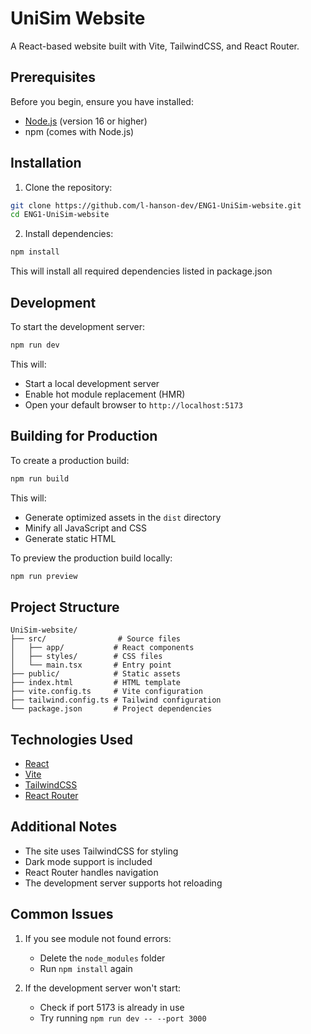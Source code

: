 # UniSim Website

A React-based website built with Vite, TailwindCSS, and React Router.

## Prerequisites

Before you begin, ensure you have installed:
- [Node.js](https://nodejs.org/) (version 16 or higher)
- npm (comes with Node.js)

## Installation

1. Clone the repository:
```bash
git clone https://github.com/l-hanson-dev/ENG1-UniSim-website.git
cd ENG1-UniSim-website
```

2. Install dependencies:
```bash
npm install
```

This will install all required dependencies listed in package.json

## Development

To start the development server:
```bash
npm run dev
```

This will:
- Start a local development server
- Enable hot module replacement (HMR)
- Open your default browser to `http://localhost:5173`

## Building for Production

To create a production build:
```bash
npm run build
```

This will:
- Generate optimized assets in the `dist` directory
- Minify all JavaScript and CSS
- Generate static HTML

To preview the production build locally:
```bash
npm run preview
```

## Project Structure

```
UniSim-website/
├── src/                # Source files
│   ├── app/           # React components
│   ├── styles/        # CSS files
│   └── main.tsx       # Entry point
├── public/            # Static assets
├── index.html         # HTML template
├── vite.config.ts     # Vite configuration
├── tailwind.config.ts # Tailwind configuration
└── package.json       # Project dependencies
```

## Technologies Used

- [React](https://reactjs.org/)
- [Vite](https://vitejs.dev/)
- [TailwindCSS](https://tailwindcss.com/)
- [React Router](https://reactrouter.com/)

## Additional Notes

- The site uses TailwindCSS for styling
- Dark mode support is included
- React Router handles navigation
- The development server supports hot reloading

## Common Issues

1. If you see module not found errors:
   - Delete the `node_modules` folder
   - Run `npm install` again

2. If the development server won't start:
   - Check if port 5173 is already in use
   - Try running `npm run dev -- --port 3000`
